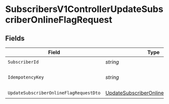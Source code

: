 # SubscribersV1ControllerUpdateSubscriberOnlineFlagRequest


## Fields

| Field                                                                                                   | Type                                                                                                    | Required                                                                                                | Description                                                                                             |
| ------------------------------------------------------------------------------------------------------- | ------------------------------------------------------------------------------------------------------- | ------------------------------------------------------------------------------------------------------- | ------------------------------------------------------------------------------------------------------- |
| `SubscriberId`                                                                                          | *string*                                                                                                | :heavy_check_mark:                                                                                      | N/A                                                                                                     |
| `IdempotencyKey`                                                                                        | *string*                                                                                                | :heavy_minus_sign:                                                                                      | A header for idempotency purposes                                                                       |
| `UpdateSubscriberOnlineFlagRequestDto`                                                                  | [UpdateSubscriberOnlineFlagRequestDto](../../Models/Components/UpdateSubscriberOnlineFlagRequestDto.md) | :heavy_check_mark:                                                                                      | N/A                                                                                                     |
